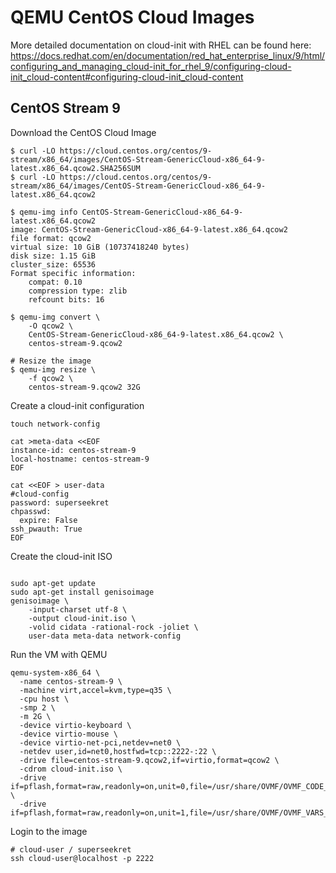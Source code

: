 # QEMU CentOS Cloud Images

More detailed documentation on cloud-init with RHEL can be found here:
https://docs.redhat.com/en/documentation/red_hat_enterprise_linux/9/html/configuring_and_managing_cloud-init_for_rhel_9/configuring-cloud-init_cloud-content#configuring-cloud-init_cloud-content

## CentOS Stream 9 

Download the CentOS Cloud Image
```
$ curl -LO https://cloud.centos.org/centos/9-stream/x86_64/images/CentOS-Stream-GenericCloud-x86_64-9-latest.x86_64.qcow2.SHA256SUM
$ curl -LO https://cloud.centos.org/centos/9-stream/x86_64/images/CentOS-Stream-GenericCloud-x86_64-9-latest.x86_64.qcow2

$ qemu-img info CentOS-Stream-GenericCloud-x86_64-9-latest.x86_64.qcow2
image: CentOS-Stream-GenericCloud-x86_64-9-latest.x86_64.qcow2
file format: qcow2
virtual size: 10 GiB (10737418240 bytes)
disk size: 1.15 GiB
cluster_size: 65536
Format specific information:
    compat: 0.10
    compression type: zlib
    refcount bits: 16

$ qemu-img convert \
    -O qcow2 \
    CentOS-Stream-GenericCloud-x86_64-9-latest.x86_64.qcow2 \
    centos-stream-9.qcow2

# Resize the image
$ qemu-img resize \
    -f qcow2 \
    centos-stream-9.qcow2 32G
```

Create a cloud-init configuration

```
touch network-config

cat >meta-data <<EOF
instance-id: centos-stream-9
local-hostname: centos-stream-9
EOF

cat <<EOF > user-data
#cloud-config
password: superseekret
chpasswd:
  expire: False
ssh_pwauth: True
EOF
```

Create the cloud-init ISO

```

sudo apt-get update
sudo apt-get install genisoimage
genisoimage \
    -input-charset utf-8 \
    -output cloud-init.iso \
    -volid cidata -rational-rock -joliet \
    user-data meta-data network-config
```

Run the VM with QEMU

```
qemu-system-x86_64 \
  -name centos-stream-9 \
  -machine virt,accel=kvm,type=q35 \
  -cpu host \
  -smp 2 \
  -m 2G \
  -device virtio-keyboard \
  -device virtio-mouse \
  -device virtio-net-pci,netdev=net0 \
  -netdev user,id=net0,hostfwd=tcp::2222-:22 \
  -drive file=centos-stream-9.qcow2,if=virtio,format=qcow2 \
  -cdrom cloud-init.iso \
  -drive if=pflash,format=raw,readonly=on,unit=0,file=/usr/share/OVMF/OVMF_CODE_4M.fd \
  -drive if=pflash,format=raw,readonly=on,unit=1,file=/usr/share/OVMF/OVMF_VARS_4M.fd
```

Login to the image

```
# cloud-user / superseekret
ssh cloud-user@localhost -p 2222
```
